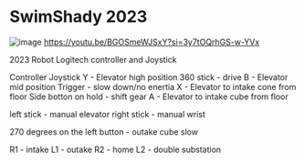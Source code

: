 # SwimShady 2023

![image](https://github.com/FRC-Team-333-The-Megalodons/FRC-2023-SwimShady/assets/114757533/1959ae97-5e69-4a38-b408-f4b81c783f5c)
https://youtu.be/BGOSmeWJSxY?si=3y7tOQrhGS-w-YVx




 2023 Robot
 Logitech controller and Joystick 

 Controller                                                        Joystick
 Y - Elevator high position                                   360 stick - drive
 B - Elevator mid position                                    Trigger - slow down/no enertia
 X - Elevator to intake cone from floor                       Side botton on hold - shift gear
 A - Elevator to intake cube from floor

 left stick - manual elevator 
 right stick - manual wrist 

270 degrees on the left button -
                 outake cube slow

R1 - intake 
L1 - outake 
R2 - home
L2 - double substation 
